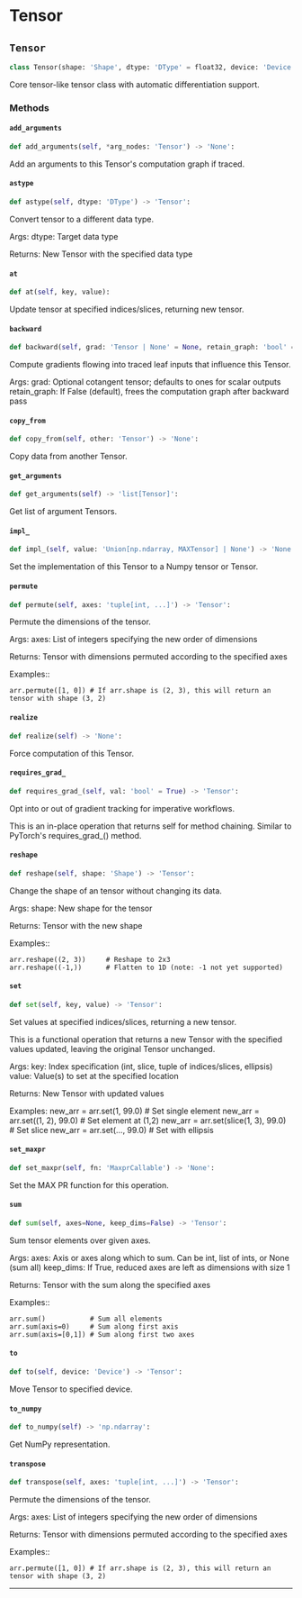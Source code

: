 # Tensor

## `Tensor`

```python
class Tensor(shape: 'Shape', dtype: 'DType' = float32, device: 'Device' = Device(type=cpu,id=0), materialize: 'bool' = False, name: 'str' = '', batch_dims: 'Shape' = ()) -> 'None':
```
Core tensor-like tensor class with automatic differentiation support.

### Methods

#### `add_arguments`
```python
def add_arguments(self, *arg_nodes: 'Tensor') -> 'None':
```
Add an arguments to this Tensor's computation graph if traced.

#### `astype`
```python
def astype(self, dtype: 'DType') -> 'Tensor':
```
Convert tensor to a different data type.

Args:
    dtype: Target data type

Returns:
    New Tensor with the specified data type

#### `at`
```python
def at(self, key, value):
```
Update tensor at specified indices/slices, returning new tensor.

#### `backward`
```python
def backward(self, grad: 'Tensor | None' = None, retain_graph: 'bool' = False) -> 'None':
```
Compute gradients flowing into traced leaf inputs that influence this Tensor.

Args:
    grad: Optional cotangent tensor; defaults to ones for scalar outputs
    retain_graph: If False (default), frees the computation graph after backward pass

#### `copy_from`
```python
def copy_from(self, other: 'Tensor') -> 'None':
```
Copy data from another Tensor.

#### `get_arguments`
```python
def get_arguments(self) -> 'list[Tensor]':
```
Get list of argument Tensors.

#### `impl_`
```python
def impl_(self, value: 'Union[np.ndarray, MAXTensor] | None') -> 'None':
```
Set the implementation of this Tensor to a Numpy tensor or Tensor.

#### `permute`
```python
def permute(self, axes: 'tuple[int, ...]') -> 'Tensor':
```
Permute the dimensions of the tensor.

Args:
    axes: List of integers specifying the new order of dimensions

Returns:
    Tensor with dimensions permuted according to the specified axes

Examples::

    arr.permute([1, 0]) # If arr.shape is (2, 3), this will return an tensor with shape (3, 2)

#### `realize`
```python
def realize(self) -> 'None':
```
Force computation of this Tensor.

#### `requires_grad_`
```python
def requires_grad_(self, val: 'bool' = True) -> 'Tensor':
```
Opt into or out of gradient tracking for imperative workflows.

This is an in-place operation that returns self for method chaining.
Similar to PyTorch's requires_grad_() method.

#### `reshape`
```python
def reshape(self, shape: 'Shape') -> 'Tensor':
```
Change the shape of an tensor without changing its data.

Args:
    shape: New shape for the tensor

Returns:
    Tensor with the new shape

Examples::

    arr.reshape((2, 3))     # Reshape to 2x3
    arr.reshape((-1,))      # Flatten to 1D (note: -1 not yet supported)

#### `set`
```python
def set(self, key, value) -> 'Tensor':
```
Set values at specified indices/slices, returning a new tensor.

This is a functional operation that returns a new Tensor with the specified
values updated, leaving the original Tensor unchanged.

Args:
    key: Index specification (int, slice, tuple of indices/slices, ellipsis)
    value: Value(s) to set at the specified location

Returns:
    New Tensor with updated values

Examples:
    new_arr = arr.set(1, 99.0)              # Set single element
    new_arr = arr.set((1, 2), 99.0)         # Set element at (1,2)
    new_arr = arr.set(slice(1, 3), 99.0)    # Set slice
    new_arr = arr.set(..., 99.0)            # Set with ellipsis

#### `set_maxpr`
```python
def set_maxpr(self, fn: 'MaxprCallable') -> 'None':
```
Set the MAX PR function for this operation.

#### `sum`
```python
def sum(self, axes=None, keep_dims=False) -> 'Tensor':
```
Sum tensor elements over given axes.

Args:
    axes: Axis or axes along which to sum. Can be int, list of ints, or None (sum all)
    keep_dims: If True, reduced axes are left as dimensions with size 1

Returns:
    Tensor with the sum along the specified axes

Examples::

    arr.sum()           # Sum all elements
    arr.sum(axis=0)     # Sum along first axis
    arr.sum(axis=[0,1]) # Sum along first two axes

#### `to`
```python
def to(self, device: 'Device') -> 'Tensor':
```
Move Tensor to specified device.

#### `to_numpy`
```python
def to_numpy(self) -> 'np.ndarray':
```
Get NumPy representation.

#### `transpose`
```python
def transpose(self, axes: 'tuple[int, ...]') -> 'Tensor':
```
Permute the dimensions of the tensor.

Args:
    axes: List of integers specifying the new order of dimensions

Returns:
    Tensor with dimensions permuted according to the specified axes

Examples::

    arr.permute([1, 0]) # If arr.shape is (2, 3), this will return an tensor with shape (3, 2)

---
